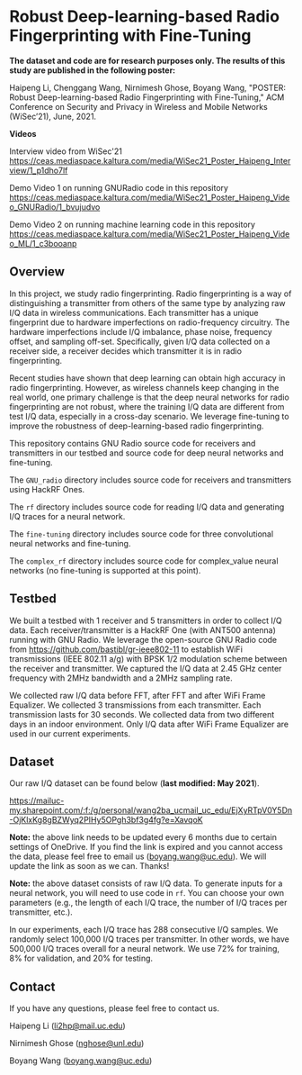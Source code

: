 # Robust Deep-learning-based Radio Fingerprinting with Fine-Tuning

**The dataset and code are for research purposes only. The results of this study are published in the following poster:**

Haipeng Li, Chenggang Wang, Nirnimesh Ghose, Boyang Wang, "POSTER: Robust Deep-learning-based Radio Fingerprinting with Fine-Tuning," ACM Conference on Security and Privacy in Wireless and Mobile Networks (WiSec’21), June, 2021.

**Videos**

Interview video from WiSec'21 
https://ceas.mediaspace.kaltura.com/media/WiSec21_Poster_Haipeng_Interview/1_p1dho7lf 

Demo Video 1 on running GNURadio code in this repository
https://ceas.mediaspace.kaltura.com/media/WiSec21_Poster_Haipeng_Video_GNURadio/1_bvujudvo 

Demo Video 2 on running machine learning code in this repository 
https://ceas.mediaspace.kaltura.com/media/WiSec21_Poster_Haipeng_Video_ML/1_c3booanp 


## Overview 

In this project, we study radio fingerprinting. Radio fingerprinting is a way of distinguishing a transmitter from others of the same type by analyzing raw I/Q data in wireless communications. Each transmitter has a unique fingerprint due to hardware imperfections on radio-frequency circuitry. The hardware imperfections include I/Q imbalance, phase noise, frequency offset, and sampling off-set. Specifically, given I/Q data collected on a receiver side, a receiver decides which transmitter it is in radio fingerprinting. 

Recent studies have shown that deep learning can obtain high accuracy in radio fingerprinting. However, as wireless channels keep changing in the real world, one primary challenge is that the deep neural networks for radio fingerprinting are not robust, where the training I/Q data are different from test I/Q data, especially in a cross-day scenario. We leverage fine-tuning to improve the robustness of deep-learning-based radio fingerprinting. 

This repository contains GNU Radio source code for receivers and transmitters in our testbed and source code for deep neural networks and fine-tuning. 

The ```GNU_radio``` directory includes source code for receivers and transmitters using HackRF Ones. 

The ```rf``` directory includes source code for reading I/Q data and generating I/Q traces for a neural network. 

The ```fine-tuning``` directory includes source code for three convolutional neural networks and fine-tuning. 

The ```complex_rf``` directory includes source code for complex_value neural networks (no fine-tuning is supported at this point). 


## Testbed

We built a testbed with 1 receiver and 5 transmitters in order to collect I/Q data. Each receiver/transmitter is a HackRF One (with ANT500 antenna) running with GNU Radio. We leverage the open-source GNU Radio code from https://github.com/bastibl/gr-ieee802-11 to establish WiFi transmissions (IEEE 802.11 a/g) with BPSK 1/2 modulation scheme between the receiver and transmitter. We captured the I/Q data at 2.45 GHz center frequency with 2MHz bandwidth and a 2MHz sampling rate. 

We collected raw I/Q data before FFT, after FFT and after WiFi Frame Equalizer. We collected 3 transmissions from each transmitter. Each transmission lasts for 30 seconds.  We collected data from two different days in an indoor environment. Only I/Q data after WiFi Frame Equalizer are used in our current experiments. 

## Dataset 

Our raw I/Q dataset can be found below (**last modified: May 2021**). 

https://mailuc-my.sharepoint.com/:f:/g/personal/wang2ba_ucmail_uc_edu/EjXyRTpV0Y5Dn-OjKlxKg8gBZWyq2PIHy5OPgh3bf3g4fg?e=XavqoK

**Note:** the above link needs to be updated every 6 months due to certain settings of OneDrive. If you find the link is expired and you cannot access the data, please feel free to email us (boyang.wang@uc.edu). We will update the link as soon as we can. Thanks!

**Note:** the above dataset consists of raw I/Q data. To generate inputs for a neural network, you will need to use code in ```rf```. You can choose your own parameters (e.g., the length of each I/Q trace, the number of I/Q traces per transmitter, etc.).  

In our experiments, each I/Q trace has 288 consecutive I/Q samples. We randomly select 100,000 I/Q traces per transmitter. In other words, we have 500,000 I/Q traces overall for a neural network. We use 72% for training, 8% for validation, and 20% for testing. 

## Contact

If you have any questions, please feel free to contact us. 

Haipeng Li (li2hp@mail.uc.edu)

Nirnimesh Ghose (nghose@unl.edu)

Boyang Wang (boyang.wang@uc.edu)
